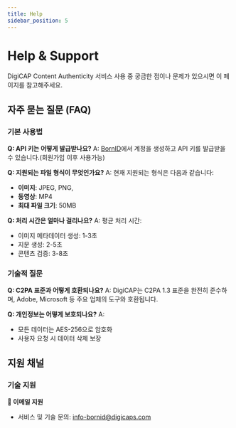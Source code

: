 ```yaml
---
title: Help
sidebar_position: 5
---
```


# Help & Support

DigiCAP Content Authenticity 서비스 사용 중 궁금한 점이나 문제가 있으시면 이 페이지를 참고해주세요.

## 자주 묻는 질문 (FAQ)

### 기본 사용법

**Q: API 키는 어떻게 발급받나요?**
A: [BornID](https://bornid.io)에서 계정을 생성하고 API 키를 발급받을 수 있습니다.(회원가입 이후 사용가능)

**Q: 지원되는 파일 형식이 무엇인가요?**
A: 현재 지원되는 형식은 다음과 같습니다:
- **이미지**: JPEG, PNG, 
- **동영상**: MP4
- **최대 파일 크기**: 50MB

**Q: 처리 시간은 얼마나 걸리나요?**
A: 평균 처리 시간:
- 이미지 메타데이터 생성: 1-3초
- 지문 생성: 2-5초  
- 콘텐츠 검증: 3-8초

### 기술적 질문

**Q: C2PA 표준과 어떻게 호환되나요?**
A: DigiCAP는 C2PA 1.3 표준을 완전히 준수하며, Adobe, Microsoft 등 주요 업체의 도구와 호환됩니다.

**Q: 개인정보는 어떻게 보호되나요?**
A: 
- 모든 데이터는 AES-256으로 암호화
- 사용자 요청 시 데이터 삭제 보장

## 지원 채널

### 기술 지원

**📧 이메일 지원**
- 서비스 및 기술 문의: [info-bornid@digicaps.com](mailto:info-bornid@digicaps.com)
